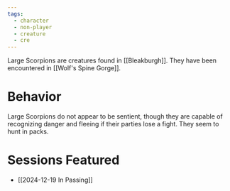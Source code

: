 ```yaml
---
tags:
  - character
  - non-player
  - creature
  - cre
---
```



Large Scorpions are creatures found in [[Bleakburgh]]. They have been encountered in [[Wolf's Spine Gorge]].

# Behavior

Large Scorpions do not appear to be sentient, though they are capable of recognizing danger and fleeing if their parties lose a fight. They seem to hunt in packs.

# Sessions Featured

- [[2024-12-19 In Passing]]